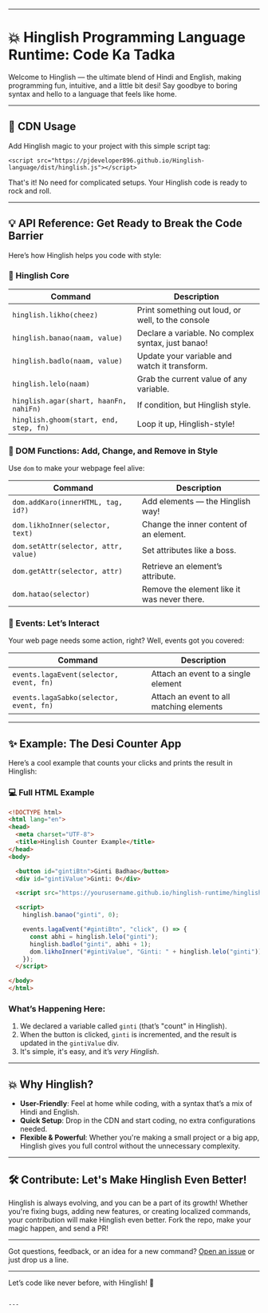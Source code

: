 

---


# 💥 Hinglish Programming Language Runtime: Code Ka Tadka

Welcome to Hinglish — the ultimate blend of Hindi and English, making programming fun, intuitive, and a little bit desi! Say goodbye to boring syntax and hello to a language that feels like home.

---

## 🚀 CDN Usage

Add Hinglish magic to your project with this simple script tag:

```
<script src="https://pjdeveloper896.github.io/Hinglish-language/dist/hinglish.js"></script>
```

That's it! No need for complicated setups. Your Hinglish code is ready to rock and roll.

---

## 💡 API Reference: Get Ready to Break the Code Barrier

Here’s how Hinglish helps you code with style:

### 🔹 Hinglish Core

| Command                                | Description                                        |
| -------------------------------------- | -------------------------------------------------- |
| `hinglish.likho(cheez)`                | Print something out loud, or well, to the console  |
| `hinglish.banao(naam, value)`          | Declare a variable. No complex syntax, just banao! |
| `hinglish.badlo(naam, value)`          | Update your variable and watch it transform.       |
| `hinglish.lelo(naam)`                  | Grab the current value of any variable.            |
| `hinglish.agar(shart, haanFn, nahiFn)` | If condition, but Hinglish style.                  |
| `hinglish.ghoom(start, end, step, fn)` | Loop it up, Hinglish-style!                        |

### 🔹 DOM Functions: Add, Change, and Remove in Style

Use `dom` to make your webpage feel alive:

| Command                              | Description                                 |
| ------------------------------------ | ------------------------------------------- |
| `dom.addKaro(innerHTML, tag, id?)`   | Add elements — the Hinglish way!            |
| `dom.likhoInner(selector, text)`     | Change the inner content of an element.     |
| `dom.setAttr(selector, attr, value)` | Set attributes like a boss.                 |
| `dom.getAttr(selector, attr)`        | Retrieve an element’s attribute.            |
| `dom.hatao(selector)`                | Remove the element like it was never there. |

### 🔹 Events: Let’s Interact

Your web page needs some action, right? Well, events got you covered:

| Command                                 | Description                              |
| --------------------------------------- | ---------------------------------------- |
| `events.lagaEvent(selector, event, fn)` | Attach an event to a single element      |
| `events.lagaSabko(selector, event, fn)` | Attach an event to all matching elements |

---

## ✨ Example: The Desi Counter App

Here’s a cool example that counts your clicks and prints the result in Hinglish:

### 💻 Full HTML Example

```html
<!DOCTYPE html>
<html lang="en">
<head>
  <meta charset="UTF-8">
  <title>Hinglish Counter Example</title>
</head>
<body>

  <button id="gintiBtn">Ginti Badhao</button>
  <div id="gintiValue">Ginti: 0</div>

  <script src="https://yourusername.github.io/hinglish-runtime/hinglish.js"></script>

  <script>
    hinglish.banao("ginti", 0);

    events.lagaEvent("#gintiBtn", "click", () => {
      const abhi = hinglish.lelo("ginti");
      hinglish.badlo("ginti", abhi + 1);
      dom.likhoInner("#gintiValue", "Ginti: " + hinglish.lelo("ginti"));
    });
  </script>

</body>
</html>
```

### What’s Happening Here:

1. We declared a variable called `ginti` (that’s "count" in Hinglish).
2. When the button is clicked, `ginti` is incremented, and the result is updated in the `gintiValue` div.
3. It's simple, it's easy, and it’s *very Hinglish*.

---

## 💥 Why Hinglish?

* **User-Friendly**: Feel at home while coding, with a syntax that’s a mix of Hindi and English.
* **Quick Setup**: Drop in the CDN and start coding, no extra configurations needed.
* **Flexible & Powerful**: Whether you're making a small project or a big app, Hinglish gives you full control without the unnecessary complexity.

---

## 🛠️ Contribute: Let's Make Hinglish Even Better!

Hinglish is always evolving, and you can be a part of its growth! Whether you're fixing bugs, adding new features, or creating localized commands, your contribution will make Hinglish even better. Fork the repo, make your magic happen, and send a PR!

---

Got questions, feedback, or an idea for a new command? [Open an issue](https://pjdeveloper896.github.io/Hinglish-language/issues) or just drop us a line.

---

Let’s code like never before, with Hinglish! 🚀

```

---

```

